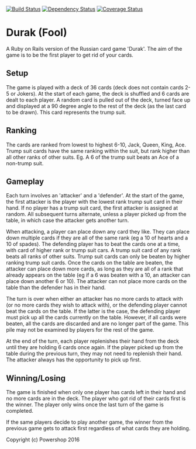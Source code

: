 [![Build Status](https://travis-ci.org/lena-pl/durak.svg)](https://travis-ci.org/lena-pl/durak)
[![Dependency Status](https://gemnasium.com/lena-pl/durak.svg)](https://gemnasium.com/lena-pl/durak)
[![Coverage Status](https://coveralls.io/repos/lena-pl/durak/badge.svg?branch=master&service=github)](https://coveralls.io/github/lena-pl/durak?branch=master)

# Durak (Fool)
A Ruby on Rails version of the Russian card game 'Durak'. The aim of the game is to be the first player to get rid of your cards.

Setup
---
The game is played with a deck of 36 cards (deck does not contain cards 2-5 or Jokers). At the start of each game, the deck is shuffled and 6 cards are dealt to each player. A random card is pulled out of the deck, turned face up and displayed at a 90 degree angle to the rest of the deck (as the last card to be drawn). This card represents the trump suit.

Ranking
---
The cards are ranked from lowest to highest 6-10, Jack, Queen, King, Ace.
Trump suit cards have the same ranking within the suit, but rank higher than all other ranks of other suits. Eg. A 6 of the trump suit beats an Ace of a non-trump suit.

Gameplay
---
Each turn involves an 'attacker' and a 'defender'. At the start of the game, the first attacker is the player with the lowest rank trump suit card in their hand. If no player has a trump suit card, the first attacker is assigned at random. All subsequent turns alternate, unless a player picked up from the table, in which case the attacker gets another turn.

When attacking, a player can place down any card they like. They can place down multiple cards if they are all of the same rank (eg a 10 of hearts and a 10 of spades). The defending player has to beat the cards one at a time, with card of higher rank or trump suit cars. A trump suit card of any rank beats all ranks of other suits. Trump suit cards can only be beaten by higher ranking trump suit cards. Once the cards on the table are beaten, the attacker can place down more cards, as long as they are all of a rank that already appears on the table (eg if a 6 was beaten with a 10, an attacker can place down another 6 or 10). The attacker can not place more cards on the table than the defender has in their hand.

The turn is over when either an attacker has no more cards to attack with (or no more cards they wish to attack with), or the defending player cannot beat the cards on the table. If the latter is the case, the defending player must pick up all the cards currently on the table. However, if all cards were beaten, all the cards are discarded and are no longer part of the game. This pile may not be examined by players for the rest of the game.

At the end of the turn, each player replenishes their hand from the deck until they are holding 6 cards once again. If the player picked up from the table during the previous turn, they may not need to replenish their hand. The attacker always has the opportunity to pick up first.

Winning/Losing
---
The game is finished when only one player has cards left in their hand and no more cards are in the deck. The player who got rid of their cards first is the winner. The player only wins once the last turn of the game is completed.

If the same players decide to play another game, the winner from the previous game gets to attack first regardless of what cards they are holding.

Copyright (c) Powershop 2016
